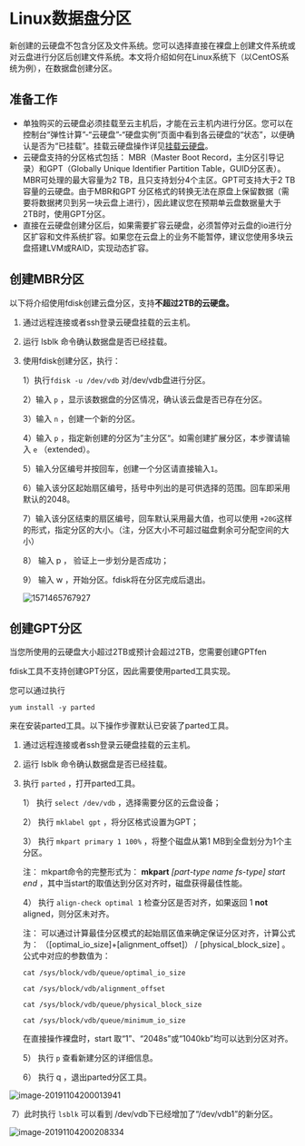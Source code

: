 # Linux数据盘分区

新创建的云硬盘不包含分区及文件系统。您可以选择直接在裸盘上创建文件系统或对云盘进行分区后创建文件系统。本文将介绍如何在Linux系统下（以CentOS系统为例），在数据盘创建分区。

## 准备工作

- 单独购买的云硬盘必须挂载至云主机后，才能在云主机内进行分区。您可以在控制台“弹性计算”-“云硬盘”-“硬盘实例”页面中看到各云硬盘的“状态”，以便确认是否为“已挂载”。挂载云硬盘操作详见[挂载云硬盘](https://docs.jdcloud.com/cn/cloud-disk-service/attach-cloud-disk)。
- 云硬盘支持的分区格式包括： MBR（Master Boot Record，主分区引导记录）和GPT（Globally Unique Identifier Partition Table，GUID分区表）。MBR可处理的最大容量为2 TB，且只支持划分4个主区。GPT可支持大于2 TB容量的云硬盘。由于MBR和GPT 分区格式的转换无法在原盘上保留数据（需要将数据拷贝到另一块云盘上进行），因此建议您在预期单云盘数据量大于2TB时，使用GPT分区。
- 直接在云硬盘创建分区后，如果需要扩容云硬盘，必须暂停对云盘的io进行分区扩容和文件系统扩容。如果您在云盘上的业务不能暂停，建议您使用多块云盘搭建LVM或RAID，实现动态扩容。

## 创建MBR分区

以下将介绍使用fdisk创建云盘分区，支持**不超过2TB的云硬盘。**

1. 通过远程连接或者ssh登录云硬盘挂载的云主机。

2. 运行 lsblk 命令确认数据盘是否已经挂载。

3. 使用fdisk创建分区，执行：

   1）执行`fdisk -u /dev/vdb`   对/dev/vdb盘进行分区。

   2）输入 `p` ，显示该数据盘的分区情况，确认该云盘是否已存在分区。

   3）输入 `n` ，创建一个新的分区。

   4）输入 `p` ，指定新创建的分区为”主分区“。如需创建扩展分区，本步骤请输入 `e` （extended）。

   5）输入分区编号并按回车，创建一个分区请直接输入`1`。

   6）输入该分区起始扇区编号，括号中列出的是可供选择的范围。回车即采用默认的2048。

   7）输入该分区结束的扇区编号，回车默认采用最大值，也可以使用 `+20G`这样的形式，指定分区的大小。（注，分区大小不可超过磁盘剩余可分配空间的大小）

   8） 输入 p ， 验证上一步划分是否成功；

   9） 输入 w ，开始分区。fdisk将在分区完成后退出。

   ![1571465767927](C:\Users\wangguanyang\AppData\Roaming\Typora\typora-user-images\1571465767927.png)



## 创建GPT分区

当您所使用的云硬盘大小超过2TB或预计会超过2TB，您需要创建GPTfen

fdisk工具不支持创建GPT分区，因此需要使用parted工具实现。

您可以通过执行

```
yum install -y parted
```

来在安装parted工具。以下操作步骤默认已安装了parted工具。

1. 通过远程连接或者ssh登录云硬盘挂载的云主机。

2. 运行 lsblk 命令确认数据盘是否已经挂载。

3. 执行 `parted` ，打开parted工具。

   1） 执行 `select /dev/vdb`  ，选择需要分区的云盘设备；

   2） 执行 `mklabel gpt` ，将分区格式设置为GPT；

   3） 执行 `mkpart primary 1 100%` ，将整个磁盘从第1 MB到全盘划分为1个主分区。

   注： mkpart命令的完整形式为： **mkpart** *[part-type name fs-type] start end* ，其中当start的取值达到分区对齐时，磁盘获得最佳性能。
   
   4） 执行  `align-check optimal 1`  检查分区是否对齐，如果返回 1 **not** aligned，则分区未对齐。
   
   注： 可以通过计算最佳分区模式的起始扇区值来确定保证分区对齐，计算公式为： （[optimal_io_size]+[alignment_offset]） / [physical_block_size]  。公式中对应的参数值为：
   
   ```
   cat /sys/block/vdb/queue/optimal_io_size
   
   cat /sys/block/vdb/alignment_offset
   
   cat /sys/block/vdb/queue/physical_block_size
   
   cat /sys/block/vdb/queue/minimum_io_size
   ```
   
   在直接操作裸盘时，start 取“1”、“2048s”或“1040kb”均可以达到分区对齐。
   
   5） 执行 `p` 查看新建分区的详细信息。
   
   6） 执行 q ，退出parted分区工具。

![image-20191104200013941](C:\Users\wangguanyang\AppData\Roaming\Typora\typora-user-images\image-20191104200013941.png)

​		7）此时执行 `lsblk` 可以看到 /dev/vdb下已经增加了“/dev/vdb1”的新分区。

![image-20191104200208334](C:\Users\wangguanyang\AppData\Roaming\Typora\typora-user-images\image-20191104200208334.png)